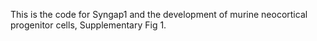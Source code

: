 This is the code for Syngap1 and the development of murine neocortical progenitor cells, Supplementary Fig 1.
